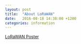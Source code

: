 ```yaml
---
layout: post
title:  "About LoRaWAN"
date:   2016-08-18 14:38:00 +1200
categories: information
---
```


[LoRaWAN Poster]({{site.baseurl}}/assets/LoRaWAN-poster.pdf)
